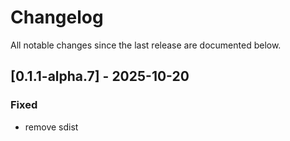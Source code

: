 # Changelog

All notable changes since the last release are documented below.

## [0.1.1-alpha.7] - 2025-10-20

### Fixed
- remove sdist

